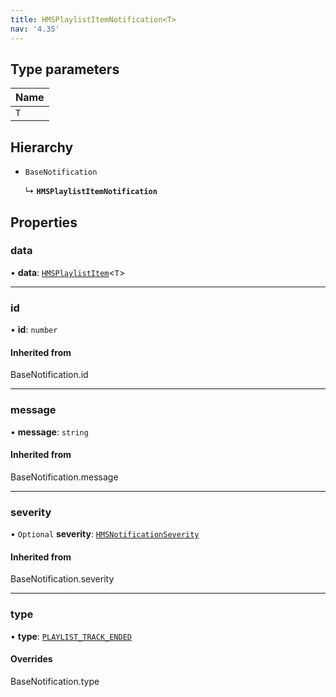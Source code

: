 ```yaml
---
title: HMSPlaylistItemNotification<T>
nav: '4.35'
---
```


## Type parameters

| Name |
| :--- |
| `T`  |

## Hierarchy

- `BaseNotification`

  ↳ **`HMSPlaylistItemNotification`**

## Properties

### data

• **data**: [`HMSPlaylistItem`](/api-reference/javascript/v2/interfaces/HMSPlaylistItem)<`T`\>

---

### id

• **id**: `number`

#### Inherited from

BaseNotification.id

---

### message

• **message**: `string`

#### Inherited from

BaseNotification.message

---

### severity

• `Optional` **severity**: [`HMSNotificationSeverity`](/api-reference/javascript/v2/enums/HMSNotificationSeverity)

#### Inherited from

BaseNotification.severity

---

### type

• **type**: [`PLAYLIST_TRACK_ENDED`](/api-reference/javascript/v2/enums/HMSNotificationTypes#playlist_track_ended)

#### Overrides

BaseNotification.type
